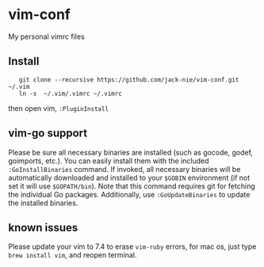 # vim-conf

My personal vimrc files

## Install

```
   git clone --recursive https://github.com/jack-nie/vim-conf.git ~/.vim
   ln -s  ~/.vim/.vimrc ~/.vimrc
```

then open vim, `:PluginInstall`

## vim-go support

Please be sure all necessary binaries are installed (such as gocode, godef, goimports, etc.). You can easily install them with the included `:GoInstallBinaries` command. If invoked, all necessary binaries will be automatically downloaded and installed to your `$GOBIN` environment (if not set it will use `$GOPATH/bin`). Note that this command requires git for fetching the individual Go packages. Additionally, use `:GoUpdateBinaries` to update the installed binaries.

## known issues

Please update your vim to 7.4 to erase `vim-ruby` errors, for mac os, just type `brew install vim`, and reopen terminal.
